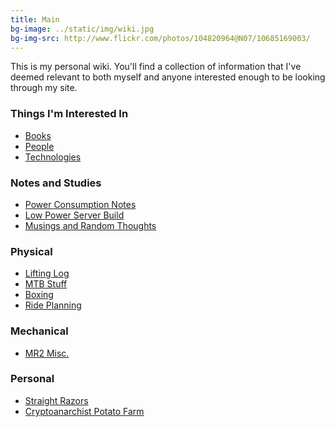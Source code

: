 ```yaml
---
title: Main
bg-image: ../static/img/wiki.jpg
bg-img-src: http://www.flickr.com/photos/104820964@N07/10685169003/
---
```


This is my personal wiki. You'll find a collection of information that I've
deemed relevant to both myself and anyone interested enough to be looking
through my site.

### Things I'm Interested In
* [Books](/wiki/books)
* [People](/wiki/people)
* [Technologies](/wiki/tech)

### Notes and Studies
* [Power Consumption Notes](/wiki/power)
* [Low Power Server Build](/wiki/low_power_server)
* [Musings and Random Thoughts](/wiki/musings)

### Physical
* [Lifting Log](/wiki/lifting)
* [MTB Stuff](/wiki/mtb_stuff)
* [Boxing](/wiki/boxing)
* [Ride Planning](/wiki/rides)

### Mechanical
* [MR2 Misc.](/wiki/mr2)

### Personal
* [Straight Razors](/wiki/razor)
* [Cryptoanarchist Potato Farm](/wiki/potato)
